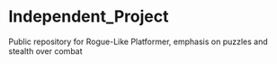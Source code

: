# Independent_Project
Public repository for Rogue-Like Platformer, emphasis on puzzles and stealth over combat
